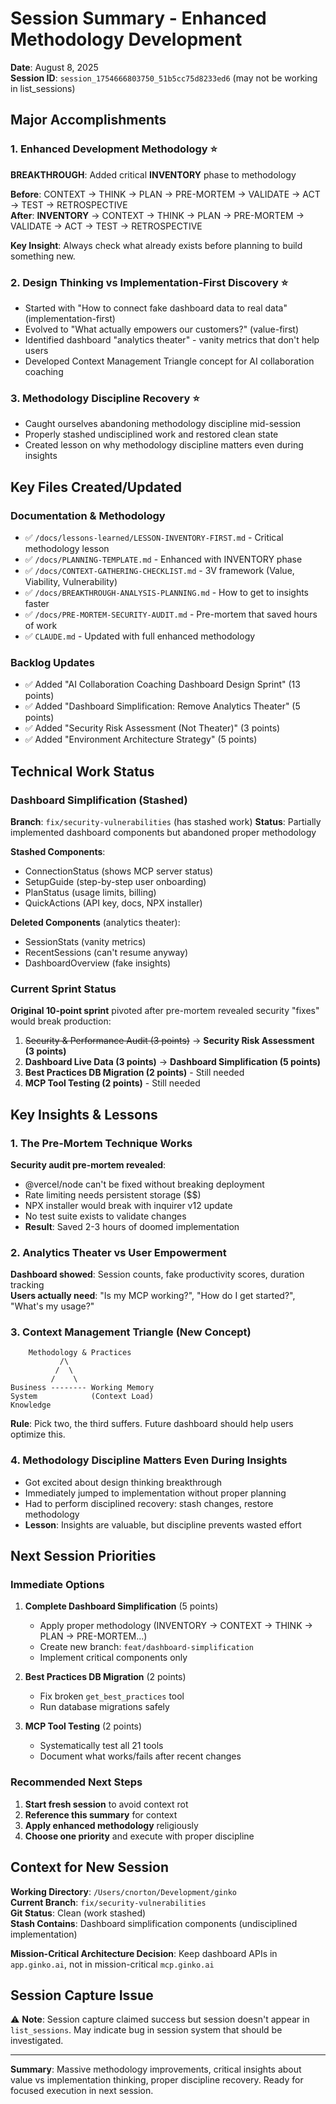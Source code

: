 # Session Summary - Enhanced Methodology Development
**Date**: August 8, 2025  
**Session ID**: `session_1754666803750_51b5cc75d8233ed6` (may not be working in list_sessions)

## Major Accomplishments

### 1. Enhanced Development Methodology ⭐
**BREAKTHROUGH**: Added critical **INVENTORY** phase to methodology

**Before**: CONTEXT → THINK → PLAN → PRE-MORTEM → VALIDATE → ACT → TEST → RETROSPECTIVE  
**After**: **INVENTORY** → CONTEXT → THINK → PLAN → PRE-MORTEM → VALIDATE → ACT → TEST → RETROSPECTIVE

**Key Insight**: Always check what already exists before planning to build something new.

### 2. Design Thinking vs Implementation-First Discovery ⭐
- Started with "How to connect fake dashboard data to real data" (implementation-first)
- Evolved to "What actually empowers our customers?" (value-first)
- Identified dashboard "analytics theater" - vanity metrics that don't help users
- Developed Context Management Triangle concept for AI collaboration coaching

### 3. Methodology Discipline Recovery ⭐
- Caught ourselves abandoning methodology discipline mid-session
- Properly stashed undisciplined work and restored clean state  
- Created lesson on why methodology discipline matters even during insights

## Key Files Created/Updated

### Documentation & Methodology
- ✅ `/docs/lessons-learned/LESSON-INVENTORY-FIRST.md` - Critical methodology lesson
- ✅ `/docs/PLANNING-TEMPLATE.md` - Enhanced with INVENTORY phase
- ✅ `/docs/CONTEXT-GATHERING-CHECKLIST.md` - 3V framework (Value, Viability, Vulnerability)
- ✅ `/docs/BREAKTHROUGH-ANALYSIS-PLANNING.md` - How to get to insights faster
- ✅ `/docs/PRE-MORTEM-SECURITY-AUDIT.md` - Pre-mortem that saved hours of work
- ✅ `CLAUDE.md` - Updated with full enhanced methodology

### Backlog Updates
- ✅ Added "AI Collaboration Coaching Dashboard Design Sprint" (13 points)
- ✅ Added "Dashboard Simplification: Remove Analytics Theater" (5 points) 
- ✅ Added "Security Risk Assessment (Not Theater)" (3 points)
- ✅ Added "Environment Architecture Strategy" (5 points)

## Technical Work Status

### Dashboard Simplification (Stashed)
**Branch**: `fix/security-vulnerabilities` (has stashed work)
**Status**: Partially implemented dashboard components but abandoned proper methodology

**Stashed Components**:
- ConnectionStatus (shows MCP server status)
- SetupGuide (step-by-step user onboarding)  
- PlanStatus (usage limits, billing)
- QuickActions (API key, docs, NPX installer)

**Deleted Components** (analytics theater):
- SessionStats (vanity metrics)
- RecentSessions (can't resume anyway)
- DashboardOverview (fake insights)

### Current Sprint Status
**Original 10-point sprint** pivoted after pre-mortem revealed security "fixes" would break production:

1. ~~Security & Performance Audit (3 points)~~ → **Security Risk Assessment (3 points)**
2. **Dashboard Live Data (3 points)** → **Dashboard Simplification (5 points)**  
3. **Best Practices DB Migration (2 points)** - Still needed
4. **MCP Tool Testing (2 points)** - Still needed

## Key Insights & Lessons

### 1. The Pre-Mortem Technique Works
**Security audit pre-mortem revealed**:
- @vercel/node can't be fixed without breaking deployment
- Rate limiting needs persistent storage ($$)
- NPX installer would break with inquirer v12 update
- No test suite exists to validate changes
- **Result**: Saved 2-3 hours of doomed implementation

### 2. Analytics Theater vs User Empowerment
**Dashboard showed**: Session counts, fake productivity scores, duration tracking  
**Users actually need**: "Is my MCP working?", "How do I get started?", "What's my usage?"

### 3. Context Management Triangle (New Concept)
```
    Methodology & Practices
           /\
          /  \
         /    \
Business -------- Working Memory
System            (Context Load)
Knowledge       
```
**Rule**: Pick two, the third suffers. Future dashboard should help users optimize this.

### 4. Methodology Discipline Matters Even During Insights
- Got excited about design thinking breakthrough
- Immediately jumped to implementation without proper planning
- Had to perform disciplined recovery: stash changes, restore methodology
- **Lesson**: Insights are valuable, but discipline prevents wasted effort

## Next Session Priorities

### Immediate Options
1. **Complete Dashboard Simplification** (5 points)
   - Apply proper methodology (INVENTORY → CONTEXT → THINK → PLAN → PRE-MORTEM...)
   - Create new branch: `feat/dashboard-simplification`
   - Implement critical components only

2. **Best Practices DB Migration** (2 points)
   - Fix broken `get_best_practices` tool
   - Run database migrations safely

3. **MCP Tool Testing** (2 points)
   - Systematically test all 21 tools
   - Document what works/fails after recent changes

### Recommended Next Steps
1. **Start fresh session** to avoid context rot
2. **Reference this summary** for context
3. **Apply enhanced methodology** religiously
4. **Choose one priority** and execute with proper discipline

## Context for New Session

**Working Directory**: `/Users/cnorton/Development/ginko`  
**Current Branch**: `fix/security-vulnerabilities`  
**Git Status**: Clean (work stashed)  
**Stash Contains**: Dashboard simplification components (undisciplined implementation)

**Mission-Critical Architecture Decision**: Keep dashboard APIs in `app.ginko.ai`, not in mission-critical `mcp.ginko.ai`

## Session Capture Issue
⚠️ **Note**: Session capture claimed success but session doesn't appear in `list_sessions`. May indicate bug in session system that should be investigated.

---

**Summary**: Massive methodology improvements, critical insights about value vs implementation thinking, proper discipline recovery. Ready for focused execution in next session.